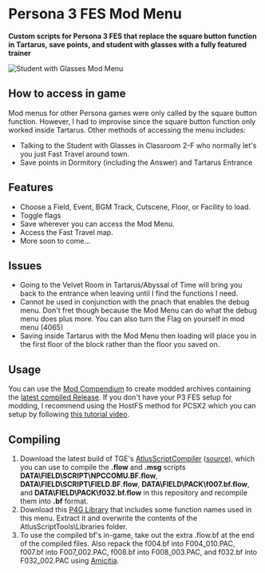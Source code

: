 # Persona 3 FES Mod Menu
**Custom scripts for Persona 3 FES that replace the square button function in Tartarus, save points, and student with glasses with a fully featured trainer**

![Student with Glasses Mod Menu](https://i.imgur.com/NXUk9DB.png)
## How to access in game
Mod menus for other Persona games were only called by the square button function.  However, I had to improvise since the square button function only worked inside Tartarus.  Other methods of accessing the menu includes:
- Talking to the Student with Glasses in Classroom 2-F who normally let's you just Fast Travel around town.
- Save points in Dormitory (including the Answer) and Tartarus Entrance

## Features
- Choose a Field, Event, BGM Track, Cutscene, Floor, or Facility to load.
- Toggle flags
- Save wherever you can access the Mod Menu.
- Access the Fast Travel map.
- More soon to come...

## Issues
- Going to the Velvet Room in Tartarus/Abyssal of Time will bring you back to the entrance when leaving until I find the functions I need.
- Cannot be used in conjunction with the pnach that enables the debug menu.  Don't fret though because the Mod Menu can do what the debug menu does plus more.  You can also turn the Flag on yourself in mod menu (4065)
- Saving inside Tartarus with the Mod Menu then loading will place you in the first floor of the block rather than the floor you saved on.

## Usage
You can use the [Mod Compendium](https://amicitia.github.io/post/modcompendium) to create modded archives containing the [latest compiled Release](https://github.com/ShrineFox/Persona-4-Golden-Mod-Menu/releases).
If you don't have your P3 FES setup for modding, I recommend using the HostFS method for PCSX2 which you can setup by following [this tutorial video](https://www.youtube.com/watch?v=0Jft05FbFLw&feature=youtu.be&ab_channel=ShrineFox).

## Compiling
1. Download the latest build of TGE's [AtlusScriptCompiler](https://ci.appveyor.com/project/TGEnigma/atlusscripttoolchain/build/artifacts) ([source](https://github.com/TGEnigma/AtlusScriptToolchain)), which you can use to compile the **.flow** and **.msg** scripts **DATA\FIELD\SCRIPT\NPCCOMU.BF.flow**, **DATA\FIELD\SCRIPT\FIELD.BF.flow**, **DATA\FIELD\PACK\f007.bf.flow**, and **DATA\FIELD\PACK\f032.bf.flow** in this repository and recompile them into **.bf** format.
2. Download this [P4G Library](https://github.com/Tupelov/Persona-Library) that includes some function names used in this menu. Extract it and overwrite the contents of the AtlusScriptTools\Libraries folder.
3. To use the compiled bf's in-game, take out the extra .flow.bf at the end of the compiled files.  Also repack the f004.bf into F004\_010.PAC, f007.bf into F007\_002.PAC, f008.bf into F008\_003.PAC, and f032.bf into F032\_002.PAC using [Amicitia](https://github.com/TGEnigma/Amicitia/releases/tag/v1.9.5).
